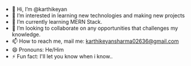 - 👋 Hi, I’m @karthikeyan
- 👀 I’m interested in learning new technologies and making new projects
- 🌱 I’m currently learning MERN Stack.
- 💞️ I’m looking to collaborate on any opportunities that challenges my knowledge.
- 📫 How to reach me, mail me: karthikeyansharma02636@gmail.com
- 😄 Pronouns: He/Him
- ⚡ Fun fact: I'll let you know when i know..

<!---
karthikoo7/karthikoo7 is a ✨ special ✨ repository because its `README.md` (this file) appears on your GitHub profile.
You can click the Preview link to take a look at your changes.
--->
